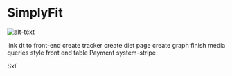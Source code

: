 
# SimplyFit

![alt-text](client/images/fit.png)

link dt to front-end
create tracker
create diet page
create graph
finish media queries 
style front end table
Payment system-stripe


SxF

